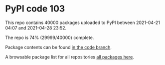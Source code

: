 # PyPI code 103

This repo contains 40000 packages uploaded to PyPI between 
2021-04-21 04:07 and 2021-04-28 23:52.

The repo is 74% (29999/40000) complete.

Package contents can be found [in the code branch](https://github.com/pypi-data/pypi-mirror-103/tree/code/packages).

A browsable package list for all repositories [all packages here](https://pypi-data.github.io/website/repositories/pypi-mirror-103).



